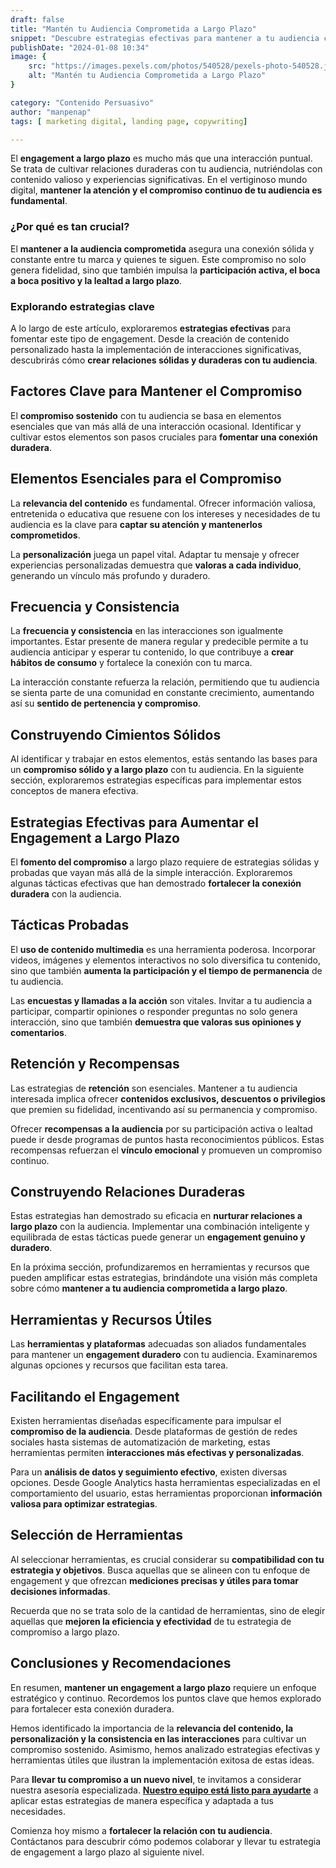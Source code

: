 ```yaml
---
draft: false
title: "Mantén tu Audiencia Comprometida a Largo Plazo"
snippet: "Descubre estrategias efectivas para mantener a tu audiencia comprometida a largo plazo. Consejos, tácticas y herramientas para fomentar el engagement duradero."
publishDate: "2024-01-08 10:34"
image: {
    src: "https://images.pexels.com/photos/540528/pexels-photo-540528.jpeg?auto=compress&cs=tinysrgb&w=1260&h=750&dpr=1",
    alt: "Mantén tu Audiencia Comprometida a Largo Plazo"
}

category: "Contenido Persuasivo"
author: "manpenap"
tags: [ marketing digital, landing page, copywriting]

---
```


El **engagement a largo plazo** es mucho más que una interacción puntual. Se trata de cultivar relaciones duraderas con tu audiencia, nutriéndolas con contenido valioso y experiencias significativas. En el vertiginoso mundo digital, **mantener la atención y el compromiso continuo de tu audiencia es fundamental**.

### ¿Por qué es tan crucial?

El **mantener a la audiencia comprometida** asegura una conexión sólida y constante entre tu marca y quienes te siguen. Este compromiso no solo genera fidelidad, sino que también impulsa la **participación activa, el boca a boca positivo y la lealtad a largo plazo**.

### Explorando estrategias clave

A lo largo de este artículo, exploraremos **estrategias efectivas** para fomentar este tipo de engagement. Desde la creación de contenido personalizado hasta la implementación de interacciones significativas, descubrirás cómo **crear relaciones sólidas y duraderas con tu audiencia**.

## Factores Clave para Mantener el Compromiso

El **compromiso sostenido** con tu audiencia se basa en elementos esenciales que van más allá de una interacción ocasional. Identificar y cultivar estos elementos son pasos cruciales para **fomentar una conexión duradera**.

## Elementos Esenciales para el Compromiso

La **relevancia del contenido** es fundamental. Ofrecer información valiosa, entretenida o educativa que resuene con los intereses y necesidades de tu audiencia es la clave para **captar su atención y mantenerlos comprometidos**.

La **personalización** juega un papel vital. Adaptar tu mensaje y ofrecer experiencias personalizadas demuestra que **valoras a cada individuo**, generando un vínculo más profundo y duradero.

## Frecuencia y Consistencia

La **frecuencia y consistencia** en las interacciones son igualmente importantes. Estar presente de manera regular y predecible permite a tu audiencia anticipar y esperar tu contenido, lo que contribuye a **crear hábitos de consumo** y fortalece la conexión con tu marca.

La interacción constante refuerza la relación, permitiendo que tu audiencia se sienta parte de una comunidad en constante crecimiento, aumentando así su **sentido de pertenencia y compromiso**.

## Construyendo Cimientos Sólidos

Al identificar y trabajar en estos elementos, estás sentando las bases para un **compromiso sólido y a largo plazo** con tu audiencia. En la siguiente sección, exploraremos estrategias específicas para implementar estos conceptos de manera efectiva.

## Estrategias Efectivas para Aumentar el Engagement a Largo Plazo

El **fomento del compromiso** a largo plazo requiere de estrategias sólidas y probadas que vayan más allá de la simple interacción. Exploraremos algunas tácticas efectivas que han demostrado **fortalecer la conexión duradera** con la audiencia.

## Tácticas Probadas

El **uso de contenido multimedia** es una herramienta poderosa. Incorporar videos, imágenes y elementos interactivos no solo diversifica tu contenido, sino que también **aumenta la participación y el tiempo de permanencia** de tu audiencia.

Las **encuestas y llamadas a la acción** son vitales. Invitar a tu audiencia a participar, compartir opiniones o responder preguntas no solo genera interacción, sino que también **demuestra que valoras sus opiniones y comentarios**.

## Retención y Recompensas

Las estrategias de **retención** son esenciales. Mantener a tu audiencia interesada implica ofrecer **contenidos exclusivos, descuentos o privilegios** que premien su fidelidad, incentivando así su permanencia y compromiso.

Ofrecer **recompensas a la audiencia** por su participación activa o lealtad puede ir desde programas de puntos hasta reconocimientos públicos. Estas recompensas refuerzan el **vínculo emocional** y promueven un compromiso continuo.

## Construyendo Relaciones Duraderas

Estas estrategias han demostrado su eficacia en **nurturar relaciones a largo plazo** con la audiencia. Implementar una combinación inteligente y equilibrada de estas tácticas puede generar un **engagement genuino y duradero**.

En la próxima sección, profundizaremos en herramientas y recursos que pueden amplificar estas estrategias, brindándote una visión más completa sobre cómo **mantener a tu audiencia comprometida a largo plazo**.

## Herramientas y Recursos Útiles

Las **herramientas y plataformas** adecuadas son aliados fundamentales para mantener un **engagement duradero** con tu audiencia. Examinaremos algunas opciones y recursos que facilitan esta tarea.

## Facilitando el Engagement

Existen herramientas diseñadas específicamente para impulsar el **compromiso de la audiencia**. Desde plataformas de gestión de redes sociales hasta sistemas de automatización de marketing, estas herramientas permiten **interacciones más efectivas y personalizadas**.

Para un **análisis de datos y seguimiento efectivo**, existen diversas opciones. Desde Google Analytics hasta herramientas especializadas en el comportamiento del usuario, estas herramientas proporcionan **información valiosa para optimizar estrategias**.

## Selección de Herramientas

Al seleccionar herramientas, es crucial considerar su **compatibilidad con tu estrategia y objetivos**. Busca aquellas que se alineen con tu enfoque de engagement y que ofrezcan **mediciones precisas y útiles para tomar decisiones informadas**.

Recuerda que no se trata solo de la cantidad de herramientas, sino de elegir aquellas que **mejoren la eficiencia y efectividad** de tu estrategia de compromiso a largo plazo.

## Conclusiones y Recomendaciones

En resumen, **mantener un engagement a largo plazo** requiere un enfoque estratégico y continuo. Recordemos los puntos clave que hemos explorado para fortalecer esta conexión duradera.

Hemos identificado la importancia de la **relevancia del contenido, la personalización y la consistencia en las interacciones** para cultivar un compromiso sostenido. Asimismo, hemos analizado estrategias efectivas y herramientas útiles que ilustran la implementación exitosa de estas ideas.

Para **llevar tu compromiso a un nuevo nivel**, te invitamos a considerar nuestra asesoría especializada. [**Nuestro equipo está listo para ayudarte**](https://clicexitoso.info/contacto/) a aplicar estas estrategias de manera específica y adaptada a tus necesidades.

Comienza hoy mismo a **fortalecer la relación con tu audiencia**. Contáctanos para descubrir cómo podemos colaborar y llevar tu estrategia de engagement a largo plazo al siguiente nivel.

